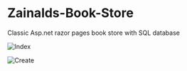 # Zainalds-Book-Store
Classic Asp.net razor pages book store with SQL database

![Index](https://user-images.githubusercontent.com/68240955/98671142-78779b80-235c-11eb-8f54-d422fd87ec4a.png)

![Create](https://user-images.githubusercontent.com/68240955/98671175-84635d80-235c-11eb-90f2-f6c8c28da0ef.png)

